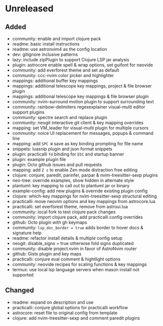 # Unreleased


## Added
- community: enable and import clojure pack
- readme: basic install instructions
- readme: use astronvim4 as the config location
- dev: gitignore inclusive patterns
- lazy: include zipPlugin to support Clojure LSP jar analysis
- plugin: astrocore enable spell & wrap options, set guifont for neovide
- community: add everforest theme and set as default
- community: ccc-nvim color picker and highlighter
- mappings: additional buffer key mappings
- mappings: additional telescope key mappings, project & file browser plugin
- mappings: additional telescope key mappings & file browser plugin
- community: nvim-surround motion plugin to support surrounding text
- community: rainbow-delimiters regexexplainer visual-multi editor support plugins
- community: spectre search and replace plugin
- community: neogit interactive git client & key mapping overrides
- mapping: set VM_leader for visual-multi plugin for multiple cursors
- community: noice UI replacement for messages, popups & command line
- mapping: add `SPC W` save as key binding prompting for file name
- snippets: luasnip plugin and json format snippets
- plugin: practicalli `fd` binding for `ESC` and startup banner
- plugin: example plugin file
- plugin: Octo github issues and pull requests
- mapping: add `Z z` to enable Zen mode distraction free editing
- clojure: conjure, paredit, parinfer, parpar & nvim-treesitter-sexp plugins
- neo-tree: override examples, show hidden in alternate style
- plantuml: key mapping to call out to plantuml jar or binary
- example-config: add new plugins & override existing plugin config 
- clojure: which-key mappings for nvim-treesitter-sexp structural editing
- practicalli: move neovim options and key mappings from astrocore.lua
- practicalli: set everforest theme, remove from astroui.lua
- community: local fork to test clojure pack changes
- community: import clojure pack, add practicalli config overrides
- github: Octo plugin with <leader>gh keymaps
- community: `lsp_doc_border = true` adds border to hover docs & signature help
- readme: refactor install details & multiple config setup
- neogit: disable_signs = true otherwise fold signs duplicated
- community: disable project.nvim in favor of AstroNvim router
- github: Gists plugin and key maps
- practicalli: conjure eval comment & hightlight options
- community: neovide recipes for scaling functions & key mappings
- termux: use local lsp language servers when mason install not supported

## Changed
- readme: expand on description and use
- practicalli: conjure global options for practicalli workflow
- astrocore: reset file to original config from template
- clojure: add nvim-treesitter-sexp and comment paredit plugins
